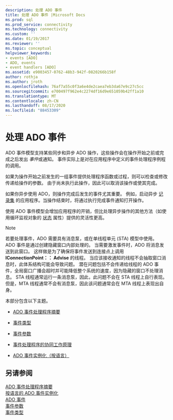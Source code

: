 ```yaml
---
description: 处理 ADO 事件
title: 处理 ADO 事件 |Microsoft Docs
ms.prod: sql
ms.prod_service: connectivity
ms.technology: connectivity
ms.custom: ''
ms.date: 01/19/2017
ms.reviewer: ''
ms.topic: conceptual
helpviewer_keywords:
- events [ADO]
- ADO, events
- event handlers [ADO]
ms.assetid: e9003457-0762-48b3-942f-0820266b158f
author: rothja
ms.author: jroth
ms.openlocfilehash: 76af7a55c0f3a6e4de2caea7eb3da67e9c27c5cc
ms.sourcegitcommit: e700497f962e4c2274df16d9e651059b42ff1a10
ms.translationtype: MT
ms.contentlocale: zh-CN
ms.lasthandoff: 08/17/2020
ms.locfileid: "88453309"
---
```

# <a name="handling-ado-events"></a>处理 ADO 事件
ADO 事件模型支持某些同步和异步 ADO 操作，这些操作会在操作开始之前或完成之后发出 *事件*或通知。 事件实际上是对在应用程序中定义的事件处理程序例程的调用。  
  
 如果为操作开始之前发生的一组事件提供处理程序函数或过程，则可以检查或修改传递给操作的参数。 由于尚未执行此操作，因此可以取消该操作或使其完成。  
  
 如果你异步使用 ADO，则操作完成后发生的事件尤其重要。 例如，启动异步 [记录集](../../../ado/reference/ado-api/open-method-ado-recordset.md) 的应用程序。当操作结束时，将通过执行完成事件通知打开操作。  
  
 使用 ADO 事件模型会增加应用程序的开销，但比处理异步操作的其他方法（如使用循环监视对象的 [状态](../../../ado/reference/ado-api/state-property-ado.md) 属性）提供的灵活性更高。  
  
> [!NOTE]
>  若要处理事件，ADO 需要具有消息泵，或在单线程单元 (STA) 模型中使用。 ADO 事件是通过创建隐藏窗口内部处理的。 当需要激发事件时，ADO 将消息发送到此窗口。 这样做是为了确保将事件发送到连接点上调用 **IConnectionPoint：： Advise** 的线程。 当应该接收通知的线程不会抽取窗口消息时，此体系结构可能会导致问题。 潜在问题包括不会传递给线程的 ADO 事件，全局窗口广播会超时并可能降低整个系统的速度，因为隐藏的窗口不处理消息。 STA 线程通常运行一条消息泵，因此，此问题不会在 STA 线程上自行表现。 但是，MTA 线程通常不会有消息泵，因此该问题通常会在 MTA 线程上表现出自身。  
  
 本部分包含以下主题。  
  
-   [ADO 事件处理程序摘要](../../../ado/guide/data/ado-event-handler-summary.md)  
  
-   [事件类型](../../../ado/guide/data/types-of-events.md)  
  
-   [事件参数](../../../ado/guide/data/event-parameters.md)  
  
-   [事件处理程序的协同工作原理](../../../ado/guide/data/how-event-handlers-work-together.md)  
  
-   [ADO 事件实例化（按语言）](../../../ado/guide/data/ado-event-instantiation-by-language.md)  
  
## <a name="see-also"></a>另请参阅  
 [ADO 事件处理程序摘要](../../../ado/guide/data/ado-event-handler-summary.md)   
 [按语言的 ADO 事件实例化](../../../ado/guide/data/ado-event-instantiation-by-language.md)   
 [ADO 事件](../../../ado/reference/ado-api/ado-events.md)   
 [事件参数](../../../ado/guide/data/event-parameters.md)   
 [事件类型](../../../ado/guide/data/types-of-events.md)
